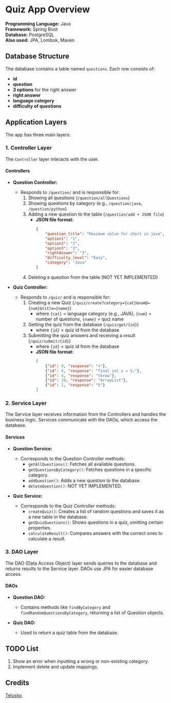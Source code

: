 # Quiz App Overview

**Programming Language:** Java  
**Framework:** Spring Boot  
**Database:** PostgreSQL  
**Also used:** JPA, Lombok, Maven

## Database Structure

The database contains a table named `questions`. Each row consists of:
- **id**
- **question**
- **3 options** for the right answer
- **right answer**
- **language category**
- **difficulty of questions**

## Application Layers

The app has three main layers:

### 1. Controller Layer

The `Controller` layer interacts with the user.

#### Controllers

- **Question Controller:**
  - Responds to `/question/` and is responsible for:
    1. Showing all questions (`/question/allQuestions`)
    2. Showing questions by category (e.g., `/question/java`, `/question/python`)
    3. Adding a new question to the table (`/question/add + JSON file`)
        - **JSON file format:**
          ```json
          {
              "question_title": "Maximum value for short in java",
              "option1": "1",
              "option2": "2",
              "option3": "3",
              "rightAnswer": "3",
              "difficulty_level": "Easy",
              "category": "Java"
          }
          ```
    4. Deleting a question from the table (NOT YET IMPLEMENTED)

- **Quiz Controller:**
  - Responds to `/quiz/` and is responsible for:
    1. Creating a new Quiz (`/quiz/create?category={cat}&numQ={num}&title={name}`)
        - where `{cat}` = language category (e.g., JAVA), `{num}` = number of questions, `{name}` = quiz name
    2. Getting the quiz from the database (`/quiz/get/{id}`)
        - where `{id}` = quiz id from the database
    3. Submitting the quiz answers and receiving a result (`/quiz/submit/{id}`)
        - where `{id}` = quiz id from the database
        - **JSON file format:**
          ```json
          [
              {"id": 9, "response": "+"},
              {"id": 6, "response": "final int x = 5;"},
              {"id": 4, "response": "throw"},
              {"id": 10, "response": "ArrayList"},
              {"id": 2, "response": "5"}
          ]
          ```

### 2. Service Layer

The Service layer receives information from the Controllers and handles the business logic. Services communicate with the DAOs, which access the database.

#### Services

- **Question Service:**
  - Corresponds to the Question Controller methods:
    - `getAllQuestions()`: Fetches all available questions.
    - `getQuestionsByCategory()`: Fetches questions in a specific category.
    - `addQuestion()`: Adds a new question to the database.
    - `deleteQuestion()`: NOT YET IMPLEMENTED.

- **Quiz Service:**
  - Corresponds to the Quiz Controller methods:
    - `createQuiz()`: Creates a list of random questions and saves it as a new table in the database.
    - `getQuizQuestions()`: Shows questions in a quiz, omitting certain properties.
    - `calculateResult()`: Compares answers with the correct ones to calculate a result.

### 3. DAO Layer

The DAO (Data Access Object) layer sends queries to the database and returns results to the Service layer. DAOs use JPA for easier database access.

#### DAOs

- **Question DAO:**
  - Contains methods like `findByCategory` and `findRandomQuestionsByCategory`, returning a list of Question objects.

- **Quiz DAO:**
  - Used to return a quiz table from the database.

## TODO List

1. Show an error when inputting a wrong or non-existing category.
2. Implement delete and update mappings.

## Credits

[Telusko](https://www.youtube.com/watch?v=vlz9ina4Usk)
